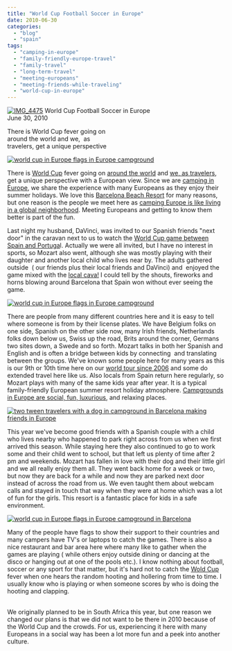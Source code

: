 ```yaml
---
title: "World Cup Football Soccer in Europe"
date: 2010-06-30
categories: 
  - "blog"
  - "spain"
tags: 
  - "camping-in-europe"
  - "family-friendly-europe-travel"
  - "family-travel"
  - "long-term-travel"
  - "meeting-europeans"
  - "meeting-friends-while-traveling"
  - "world-cup-in-europe"
---
```


 [![IMG_4475](https://pub-ac94b3f306b24c0dba4238943c97f2e1.r2.dev/6a00e5502a950788330133f1f650c9970b.jpg)](https://pub-ac94b3f306b24c0dba4238943c97f2e1.r2.dev/6a00e5502a950788330133f1f650c9970b.jpg) World Cup Football Soccer in Europe  
June 30, 2010

There is World Cup fever going on  
around the world and we,  as  
travelers, get a unique perspective

<!--more-->

[![world cup in Europe flags in Europe campground](https://pub-ac94b3f306b24c0dba4238943c97f2e1.r2.dev/6a00e5502a950788330133f1f6513d970b.jpg "world cup in Europe flags in Europe campground")](https://pub-ac94b3f306b24c0dba4238943c97f2e1.r2.dev/6a00e5502a950788330133f1f6513d970b.jpg)

There is [World Cup](http://www.fifa.com/) fever going on [around the world](http://soultravelers3new.local/2010/04/around-the-world-family-travel-soultravelers3-digital-nomad-global-international-family-travel.html) and [we, as travelers](http://soultravelers3new.local/2009/04/how-to-travel-the-world-as-a-digital-nomad-family.html),  get a unique perspective with a European view. Since we are [camping in Europe](http://soultravelers3new.local/2010/05/camping-europe-in-a-motorhome-rv-5-best-sites-roadtrip-europe-family-travel-budget-best-price.html), we share the experience with many Europeans as they enjoy their summer holidays. We love this [Barcelona Beach Resort](http://soultravelers3new.local/2007/05/barcelona-beach.html) for many reasons, but one reason is the people we meet here as [camping Europe is like living in a global neighborhood](http://soultravelers3new.local/2010/05/camping-europe-in-a-motorhome-rv-5-best-sites-roadtrip-europe-family-travel-budget-best-price.html). Meeting Europeans and getting to know them better is part of the fun.

Last night my husband, DaVinci, was invited to our Spanish friends "next door" in the caravan next to us to watch the [World Cup game between Spain and Portuga](http://www.fifa.com/worldcup/matches/round=249717/match=300061498/index.html?cid=google_onebox)l. Actually we were all invited, but I have no interest in sports, so Mozart also went, although she was mostly playing with their daughter and another local child who lives near by. The adults gathered outside  ( our friends plus their local friends and DaVinci) and  enjoyed the game mixed with the [local cava!](http://spainforvisitors.com/archive/features/cava.htm) I could tell by the shouts, fireworks and horns blowing around Barcelona that Spain won without ever seeing the game.

[![world cup in Europe flags in Europe campground](https://pub-ac94b3f306b24c0dba4238943c97f2e1.r2.dev/6a00e5502a950788330133f1f66863970b.jpg "world cup in Europe flags in Europe campground")](https://pub-ac94b3f306b24c0dba4238943c97f2e1.r2.dev/6a00e5502a950788330133f1f66863970b.jpg)  

There are people from many different countries here and it is easy to tell where someone is from by their license plates. We have Belgium folks on one side, Spanish on the other side now, many Irish friends, Netherlands folks down below us, Swiss up the road, Brits around the corner, Germans two sites down, a Swede and so forth. Mozart talks in both her Spanish and English and is often a bridge between kids by connecting  and translating between the groups. We've known some people here for many years as this is our 9th or 10th time here on our [world tour since 2006](http://soultravelers3new.local/2009/04/how-to-travel-the-world-as-a-digital-nomad-family.html) and some do extended travel here like us. Also locals from Spain return here regularly, so Mozart plays with many of the same kids year after year. It is a typical family-friendly European summer resort holiday atmosphere. [Campgrounds in Europe are social, fun, luxurious](http://soultravelers3new.local/2010/05/camping-europe-in-a-motorhome-rv-5-best-sites-roadtrip-europe-family-travel-budget-best-price.html), and relaxing places.

[![two tween travelers with a dog in campground in Barcelona making friends in Europe](https://pub-ac94b3f306b24c0dba4238943c97f2e1.r2.dev/6a00e5502a950788330133f1f66272970b.jpg "two tween travelers with a dog in campground in Barcelona making friends in Europe")](https://pub-ac94b3f306b24c0dba4238943c97f2e1.r2.dev/6a00e5502a950788330133f1f66272970b.jpg)  

This year we've become good friends with a Spanish couple with a child who lives nearby who happened to park right across from us when we first arrived this season. While staying here they also continued to go to work some and their child went to school, but that left us plenty of time after 2 pm and weekends. Mozart has fallen in love with their dog and their little girl and we all really enjoy them all. They went back home for a week or two, but now they are back for a while and now they are parked next door instead of across the road from us. We even taught them about webcam calls and stayed in touch that way when they were at home which was a lot of fun for the girls. This resort is a fantastic place for kids in a safe environment.

[![world cup in Europe flags in Europe campground in Barcelona](https://pub-ac94b3f306b24c0dba4238943c97f2e1.r2.dev/6a00e5502a950788330133f1f66f24970b.jpg "world cup in Europe flags in Europe campground in Barcelona")](https://pub-ac94b3f306b24c0dba4238943c97f2e1.r2.dev/6a00e5502a950788330133f1f66f24970b.jpg)  

Many of the people have flags to show their support to their countries and many campers have TV's or laptops to catch the games. There is also a nice restaurant and bar area here where many like to gather when the games are playing ( while others enjoy outside dining or dancing at the disco or hanging out at one of the pools etc.). I know nothing about football, soccer or any sport for that matter, but it's hard not to catch the [Wold Cup](http://www.fifa.com/) fever when one hears the random hooting and hollering from time to time. I usually know who is playing or when someone scores by who is doing the hooting and clapping.

   
We originally planned to be in South Africa this year, but one reason we changed our plans is that we did not want to be there in 2010 because of the World Cup and the crowds. For us, experiencing it here with many Europeans in a social way has been a lot more fun and a peek into another culture.
